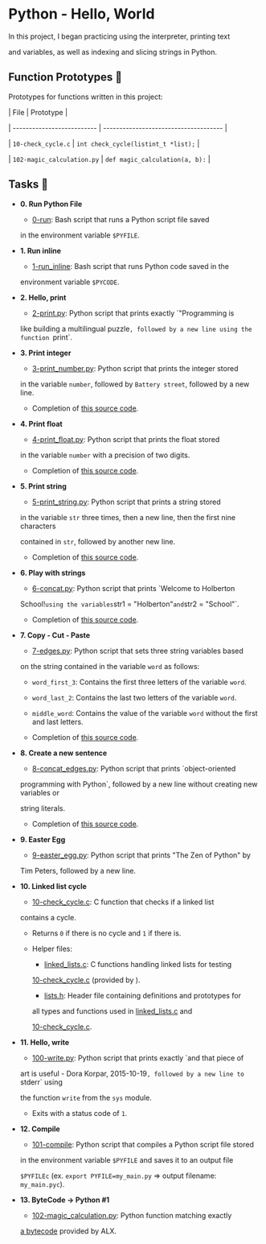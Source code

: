 # Python - Hello, World



In this project, I began practicing using the interpreter, printing text

and variables, as well as indexing and slicing strings in Python.



## Function Prototypes :floppy_disk:



Prototypes for functions written in this project:



| File                       | Prototype                             |

| -------------------------- | ------------------------------------- |

| `10-check_cycle.c`         | `int check_cycle(listint_t *list);`   |

| `102-magic_calculation.py` | `def magic_calculation(a, b):`        |



## Tasks :page_with_curl:



* **0. Run Python File**

  * [0-run](./0-run): Bash script that runs a Python script file saved

  in the environment variable `$PYFILE`.



* **1. Run inline**

  * [1-run_inline](./1-run_inline): Bash script that runs Python code saved in the

  environment variable `$PYCODE`.



* **2. Hello, print**

  * [2-print.py](./2-print.py): Python script that prints exactly `"Programming is

  like building a multilingual puzzle`, followed by a new line using the function `print`.



* **3. Print integer**

  * [3-print_number.py](./3-print_number.py): Python script that prints the integer stored

  in the variable `number`, followed by `Battery street`, followed by a new line.

  * Completion of [this source code](https://github.com/holbertonschool/0x00.py/blob/master/3-print_number.py).



* **4. Print float**

  * [4-print_float.py](./4-print_float.py): Python script that prints the float stored

  in the variable `number` with a precision of two digits.

  * Completion of [this source code](https://github.com/holbertonschool/0x00.py/blob/master/4-print_float.py).



* **5. Print string**

  * [5-print_string.py](./5-print_string.py): Python script that prints a string stored

  in the variable `str` three times, then a new line, then the first nine characters

  contained in `str`, followed by another new line.

  * Completion of [this source code](https://github.com/holbertonschool/0x00.py/blob/master/5-print_string.py).



* **6. Play with strings**

  * [6-concat.py](./6-concat.py): Python script that prints `Welcome to Holberton

  School!` using the variables `str1 = "Holberton"` and `str2 = "School"`.

  * Completion of [this source code](https://github.com/holbertonschool/0x00.py/blob/master/6-concat.py).



* **7. Copy - Cut - Paste**

  * [7-edges.py](./7-edges.py): Python script that sets three string variables based

  on the string contained in the variable `word` as follows:

  * `word_first_3`: Contains the first three letters of the variable `word`.

  * `word_last_2`: Contains the last two letters of the variable `word`.

  * `middle_word`: Contains the value of the variable `word` without the first and last letters.

  * Completion of [this source code](https://github.com/holbertonschool/0x00.py/blob/master/7-edges.py).



* **8. Create a new sentence**

  * [8-concat_edges.py](./8-concat_edges.py): Python script that prints `object-oriented

  programming with Python`, followed by a new line without creating new variables or

  string literals.

  * Completion of [this source code](https://github.com/holbertonschool/0x00.py/blob/master/8-concat_edges.py).



* **9. Easter Egg**

  * [9-easter_egg.py](./9-easter_egg.py): Python script that prints "The Zen of Python" by

  Tim Peters, followed by a new line.



* **10. Linked list cycle**

  * [10-check_cycle.c](./10-check_cycle.c): C function that checks if a linked list

  contains a cycle.

  * Returns `0` if there is no cycle and `1` if there is.

  * Helper files:

    * [linked_lists.c](./linked_lists.c): C functions handling linked lists for testing

    [10-check_cycle.c](./10-check_cycle.c) (provided by ).

    * [lists.h](./lists.h): Header file containing definitions and prototypes for

    all types and functions used in [linked_lists.c](./linked_lists.c) and

    [10-check_cycle.c](./10-check_cycle.c).



* **11. Hello, write**

  * [100-write.py](./100-write.py): Python script that prints exactly `and that piece of

  art is useful - Dora Korpar, 2015-10-19`, followed by a new line to `stderr` using

  the function `write` from the `sys` module.

  * Exits with a status code of `1`.



* **12. Compile**

  * [101-compile](./101-compile): Python script that compiles a Python script file stored

  in the environment variable `$PYFILE` and saves it to an output file

  `$PYFILEc` (ex. `export PYFILE=my_main.py` => output filename: `my_main.pyc`).



* **13. ByteCode -> Python #1**

  * [102-magic_calculation.py](./103-magic_calculation.py): Python function matching exactly

  [a bytecode](https://docs.python.org/3.4/library/dis.html) provided by ALX.
